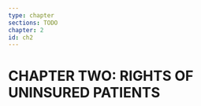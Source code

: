 ```yaml
---
type: chapter
sections: TODO
chapter: 2
id: ch2
---
```


# CHAPTER TWO: RIGHTS OF UNINSURED PATIENTS
